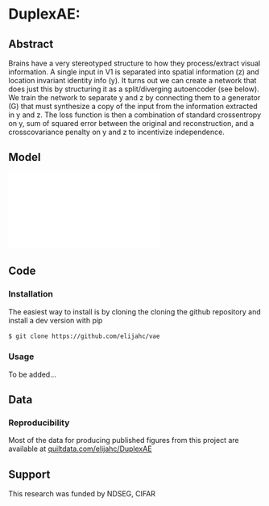 DuplexAE:
============

Abstract
--------
Brains have a very stereotyped structure to how they process/extract visual information. A single input in V1 is separated into spatial information (z) and location invariant identity info (y). It turns out we can create a network that does just this by structuring it as a split/diverging autoencoder (see below). We train the network to separate y and z by connecting them to a generator (G) that must synthesize a copy of the input from the information extracted in y and z. The loss function is then a combination of standard crossentropy on y, sum of squared error between the original and reconstruction, and a crosscovariance penalty on y and z to incentivize independence.

## Model
![Duplex AE Model](doc/model_diagram.pdf)

Code
----

### Installation

The easiest way to install is by cloning the cloning the github repository and install a dev version with pip

```bash
$ git clone https://github.com/elijahc/vae

```

### Usage

To be added...

Data
------

### Reproducibility

Most of the data for producing published figures from this project are available at [quiltdata.com/elijahc/DuplexAE](https://quiltdata.com/elijahc/DuplexAE)

Support
-------
This research was funded by NDSEG, CIFAR

